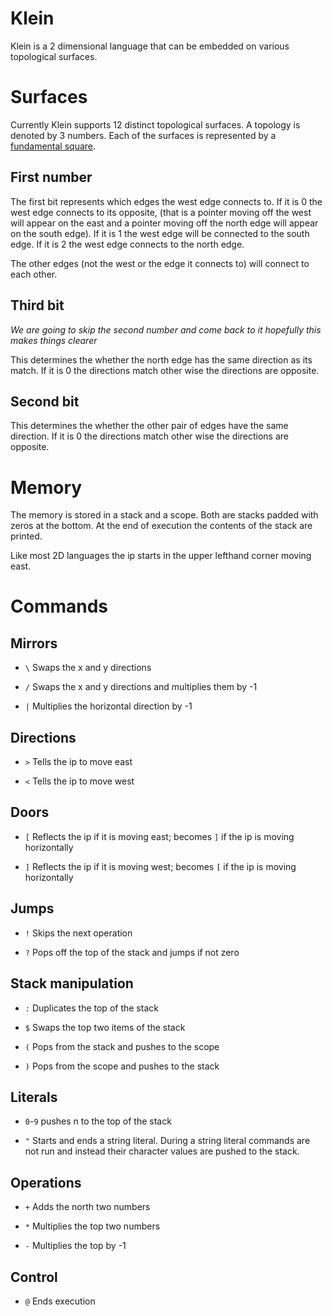 # Klein

Klein is a 2 dimensional language that can be embedded on various topological
surfaces.

# Surfaces

Currently Klein supports 12 distinct topological surfaces.
A topology is denoted by 3 numbers.  Each of the surfaces is represented by a
[fundamental square](https://en.wikipedia.org/wiki/Fundamental_polygon).

## First number

The first bit represents which edges the west edge connects to.  If it is 0 the west edge connects to its
opposite, (that is a pointer moving off the west will appear on the east and a pointer moving off
the north edge will appear on the south edge).  If it is 1 the west edge will be connected to the south edge.
If it is 2 the west edge connects to the north edge.

The other edges (not the west or the edge it connects to) will connect to each other.

## Third bit

*We are going to skip the second number and come back to it hopefully this makes things clearer*

This determines the whether the north edge has the same direction as its match.
If it is 0 the directions match other wise the directions are opposite.

## Second bit

This determines the whether the other pair of edges have the same direction.
If it is 0 the directions match other wise the directions are opposite.

# Memory

The memory is stored in a stack and a scope.  Both are stacks padded with zeros at the bottom.
At the end of execution the contents of the stack are printed.

Like most 2D languages the ip starts in the upper lefthand corner moving east.

# Commands

## Mirrors

- `\` Swaps the x and y directions

- `/` Swaps the x and y directions and multiplies them by -1

- `|` Multiplies the horizontal direction by -1

## Directions

- `>` Tells the ip to move east

- `<` Tells the ip to move west

## Doors

- `[` Reflects the ip if it is moving east; becomes `]` if the ip is moving horizontally

- `]` Reflects the ip if it is moving west; becomes `[` if the ip is moving horizontally

## Jumps

- `!` Skips the next operation

- `?` Pops off the top of the stack and jumps if not zero

## Stack manipulation

- `:` Duplicates the top of the stack

- `$` Swaps the top two items of the stack

- `(` Pops from the stack and pushes to the scope

- `)` Pops from the scope and pushes to the stack

## Literals

- `0`-`9` pushes n to the top of the stack

- `"` Starts and ends a string literal.  During a string literal commands are not run and instead their character values are pushed to the stack.

## Operations

- `+` Adds the north two numbers

- `*` Multiplies the top two numbers

- `-` Multiplies the top by -1

## Control

- `@` Ends execution
